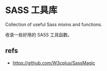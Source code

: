 # SASS 工具库

Collection of useful Sass mixins and functions.

收录一些好用的 SASS 工具函数。




## refs
- https://github.com/W3cplus/SassMagic

